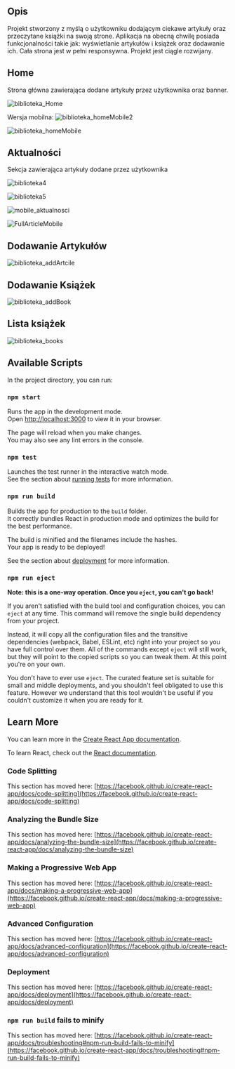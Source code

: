 ## Opis
Projekt stworzony z myślą o użytkowniku dodającym ciekawe artykuły  oraz przeczytane książki na swoją strone. Aplikacja na obecną chwilę posiada funkcjonalności takie jak: wyświetlanie artykułów i książek oraz dodawanie ich. Cała strona jest w pełni responsywna. Projekt jest ciągle rozwijany.


## Home 
Strona główna zawierająca dodane artykuły przez użytkownika oraz banner.

![biblioteka_Home](https://user-images.githubusercontent.com/100696349/163798274-26c88ac7-923b-432b-8d9b-c6e5e7ce0b03.png)

Wersja mobilna:
![biblioteka_homeMobile2](https://user-images.githubusercontent.com/100696349/163798381-0f5526c1-e0de-4c6e-9cc2-3a21894870c3.png)

![biblioteka_homeMobile](https://user-images.githubusercontent.com/100696349/163798393-99271b2d-e29c-49c7-8ba1-3831853e214e.png)

## Aktualności
Sekcja zawierająca artykuły dodane przez użytkownika

![biblioteka4](https://user-images.githubusercontent.com/100696349/163798448-4839d297-e6b8-4085-a6b0-c96f466f175e.png)

![biblioteka5](https://user-images.githubusercontent.com/100696349/163798579-3e71a6b9-8e97-4258-b2fc-7f10c2ce01eb.png)

![mobile_aktualnosci](https://user-images.githubusercontent.com/100696349/163798715-5761c5aa-5abd-41b8-8fa3-e525f28ba76c.png)

![FullArticleMobile](https://user-images.githubusercontent.com/100696349/163798606-5aed13a1-358a-42a4-bc3c-c320145a6e21.png)

## Dodawanie Artykułów
![biblioteka_addArtcile](https://user-images.githubusercontent.com/100696349/163798754-5b3942ad-4b51-47a1-96c8-fba24222de8f.png)

## Dodawanie Książek
![biblioteka_addBook](https://user-images.githubusercontent.com/100696349/163798769-1f7540b8-8477-4faa-842f-a643af5dc31b.png)

## Lista książek

![biblioteka_books](https://user-images.githubusercontent.com/100696349/163798844-135f975b-6db2-4013-a229-9097c2fafa79.png)


## Available Scripts

In the project directory, you can run:

### `npm start`

Runs the app in the development mode.\
Open [http://localhost:3000](http://localhost:3000) to view it in your browser.

The page will reload when you make changes.\
You may also see any lint errors in the console.

### `npm test`

Launches the test runner in the interactive watch mode.\
See the section about [running tests](https://facebook.github.io/create-react-app/docs/running-tests) for more information.

### `npm run build`

Builds the app for production to the `build` folder.\
It correctly bundles React in production mode and optimizes the build for the best performance.

The build is minified and the filenames include the hashes.\
Your app is ready to be deployed!

See the section about [deployment](https://facebook.github.io/create-react-app/docs/deployment) for more information.

### `npm run eject`

**Note: this is a one-way operation. Once you `eject`, you can't go back!**

If you aren't satisfied with the build tool and configuration choices, you can `eject` at any time. This command will remove the single build dependency from your project.

Instead, it will copy all the configuration files and the transitive dependencies (webpack, Babel, ESLint, etc) right into your project so you have full control over them. All of the commands except `eject` will still work, but they will point to the copied scripts so you can tweak them. At this point you're on your own.

You don't have to ever use `eject`. The curated feature set is suitable for small and middle deployments, and you shouldn't feel obligated to use this feature. However we understand that this tool wouldn't be useful if you couldn't customize it when you are ready for it.

## Learn More

You can learn more in the [Create React App documentation](https://facebook.github.io/create-react-app/docs/getting-started).

To learn React, check out the [React documentation](https://reactjs.org/).

### Code Splitting

This section has moved here: [https://facebook.github.io/create-react-app/docs/code-splitting](https://facebook.github.io/create-react-app/docs/code-splitting)

### Analyzing the Bundle Size

This section has moved here: [https://facebook.github.io/create-react-app/docs/analyzing-the-bundle-size](https://facebook.github.io/create-react-app/docs/analyzing-the-bundle-size)

### Making a Progressive Web App

This section has moved here: [https://facebook.github.io/create-react-app/docs/making-a-progressive-web-app](https://facebook.github.io/create-react-app/docs/making-a-progressive-web-app)

### Advanced Configuration

This section has moved here: [https://facebook.github.io/create-react-app/docs/advanced-configuration](https://facebook.github.io/create-react-app/docs/advanced-configuration)

### Deployment

This section has moved here: [https://facebook.github.io/create-react-app/docs/deployment](https://facebook.github.io/create-react-app/docs/deployment)

### `npm run build` fails to minify

This section has moved here: [https://facebook.github.io/create-react-app/docs/troubleshooting#npm-run-build-fails-to-minify](https://facebook.github.io/create-react-app/docs/troubleshooting#npm-run-build-fails-to-minify)
